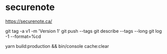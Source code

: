 # securenote


https://securenote.ca/



git tag -a v1 -m 'Version 1'
git push --tags
git describe --tags --long
git log -1 --format=%cd 

yarn build:production && bin/console cache:clear
